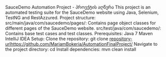 SauceDemo Automation Project - პროექტის აღწერა
This project is an automated testing suite for the SauceDemo website using Java, Selenium, TestNG and RestAzzured.
Project structure:
src/main/java/com/saucedemo/pages/: Contains page object classes for different pages of the SauceDemo website.
src/test/java/com/saucedemo/: Contains base test cases and test classes.
Prerequisites:
Java 7
Maven
IntelliJ IDEA
Setup:
Clone the repository:
git clone <repository-urlhttps://github.com/MariamBokeria/AutomationFinalProject/>
Navigate to the project directory:
cd <project-directory>
Install dependencies:
mvn clean install
